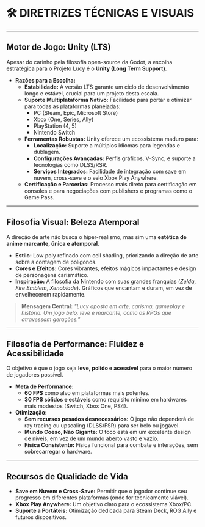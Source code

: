 # 🛠️ DIRETRIZES TÉCNICAS E VISUAIS

---

## **Motor de Jogo: Unity (LTS)**

Apesar do carinho pela filosofia open-source da Godot, a escolha estratégica para o Projeto Lucy é o **Unity (Long Term Support)**.

- **Razões para a Escolha:**
  - **Estabilidade:** A versão LTS garante um ciclo de desenvolvimento longo e estável, crucial para um projeto desta escala.
  - **Suporte Multiplataforma Nativo:** Facilidade para portar e otimizar para todas as plataformas planejadas:
    - PC (Steam, Epic, Microsoft Store)
    - Xbox (One, Series, Ally)
    - PlayStation (4, 5)
    - Nintendo Switch
  - **Ferramentas Robustas:** Unity oferece um ecossistema maduro para:
    - **Localização:** Suporte a múltiplos idiomas para legendas e dublagem.
    - **Configurações Avançadas:** Perfis gráficos, V-Sync, e suporte a tecnologias como DLSS/RSR.
    - **Serviços Integrados:** Facilidade de integração com save em nuvem, cross-save e o selo Xbox Play Anywhere.
  - **Certificação e Parcerias:** Processo mais direto para certificação em consoles e para negociações com publishers e programas como o Game Pass.

---

## **Filosofia Visual: Beleza Atemporal**

A direção de arte não busca o hiper-realismo, mas sim uma **estética de anime marcante, única e atemporal**.

- **Estilo:** Low poly refinado com cell shading, priorizando a direção de arte sobre a contagem de polígonos.
- **Cores e Efeitos:** Cores vibrantes, efeitos mágicos impactantes e design de personagens carismático.
- **Inspiração:** A filosofia da Nintendo com suas grandes franquias (*Zelda*, *Fire Emblem*, *Xenoblade*). Gráficos que encantam e duram, em vez de envelhecerem rapidamente.

> **Mensagem Central:** *"Lucy aposta em arte, carisma, gameplay e história. Um jogo belo, leve e marcante, como os RPGs que atravessam gerações."*

---

## **Filosofia de Performance: Fluidez e Acessibilidade**

O objetivo é que o jogo seja **leve, polido e acessível** para o maior número de jogadores possível.

- **Meta de Performance:**
  - **60 FPS** como alvo em plataformas mais potentes.
  - **30 FPS sólidos e estáveis** como requisito mínimo em hardwares mais modestos (Switch, Xbox One, PS4).
- **Otimização:**
  - **Sem recursos pesados desnecessários:** O jogo não dependerá de ray tracing ou upscaling (DLSS/FSR) para ser belo ou jogável.
  - **Mundo Coeso, Não Gigante:** O foco está em um excelente design de níveis, em vez de um mundo aberto vasto e vazio.
  - **Física Consistente:** Física funcional para combate e interações, sem sobrecarregar o hardware.

---

## **Recursos de Qualidade de Vida**

- **Save em Nuvem e Cross-Save:** Permitir que o jogador continue seu progresso em diferentes plataformas (onde for tecnicamente viável).
- **Xbox Play Anywhere:** Um objetivo claro para o ecossistema Xbox/PC.
- **Suporte a Portáteis:** Otimização dedicada para Steam Deck, ROG Ally e futuros dispositivos.
